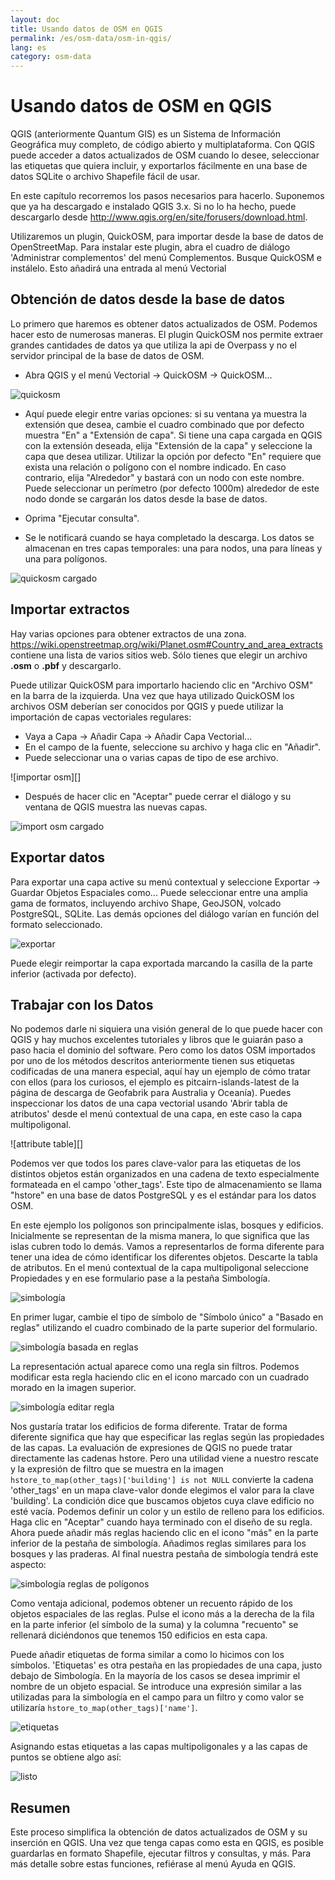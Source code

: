 ```yaml
---
layout: doc
title: Usando datos de OSM en QGIS
permalink: /es/osm-data/osm-in-qgis/
lang: es
category: osm-data
---
```


Usando datos de OSM en QGIS
=================


QGIS (anteriormente Quantum GIS) es un Sistema de Información Geográfica muy completo, de código abierto y multiplataforma. Con QGIS puede acceder a datos actualizados de OSM cuando lo desee, seleccionar las etiquetas que quiera incluir, y exportarlos fácilmente en una base de datos SQLite o archivo Shapefile fácil de usar.  

En este capítulo recorremos los pasos necesarios para hacerlo. Suponemos que ya ha descargado e instalado QGIS 3.x. Si no lo ha hecho, puede descargarlo desde <http://www.qgis.org/en/site/forusers/download.html>.  

Utilizaremos un plugin, QuickOSM, para importar desde la base de datos de OpenStreetMap. Para instalar este plugin, abra el cuadro de diálogo 'Administrar complementos' del menú Complementos. Busque QuickOSM e instálelo. Esto añadirá una entrada al menú Vectorial  

Obtención de datos desde la base de datos
---------------------------

Lo primero que haremos es obtener datos actualizados de OSM. Podemos hacer esto de numerosas maneras. El plugin QuickOSM nos permite extraer grandes cantidades de datos ya que utiliza la api de Overpass y no el servidor principal de la base de datos de OSM.

- Abra QGIS y el menú Vectorial -> QuickOSM -> QuickOSM...  

![quickosm][]

- Aquí puede elegir entre varias opciones: si su ventana ya muestra la extensión que desea, cambie el cuadro combinado que por defecto muestra "En" a "Extensión de capa". Si tiene una capa cargada en QGIS con la extensión deseada, elija "Extensión de la capa" y seleccione la capa que desea utilizar. Utilizar la opción por defecto "En" requiere que exista una relación o polígono con el nombre indicado. En caso contrario, elija "Alrededor" y bastará con un nodo con este nombre. Puede seleccionar un perímetro (por defecto 1000m) alrededor de este nodo donde se cargarán los datos desde la base de datos.

- Oprima "Ejecutar consulta".  
- Se le notificará cuando se haya completado la descarga. Los datos se almacenan en tres capas temporales: una para nodos, una para líneas y una para polígonos.

![quickosm cargado][]


Importar extractos
---------------------------

Hay varias opciones para obtener extractos de una zona. <https://wiki.openstreetmap.org/wiki/Planet.osm#Country_and_area_extracts> contiene una lista de varios sitios web. Sólo tienes que elegir un archivo **.osm** o **.pbf** y descargarlo. 

Puede utilizar QuickOSM para importarlo haciendo clic en "Archivo OSM" en la barra de la izquierda. Una vez que haya utilizado QuickOSM los archivos OSM deberían ser conocidos por QGIS y puede utilizar la importación de capas vectoriales regulares:

- Vaya a Capa -> Añadir Capa -> Añadir Capa Vectorial...  
- En el campo de la fuente, seleccione su archivo y haga clic en "Añadir".  
- Puede seleccionar una o varias capas de tipo de ese archivo.  

![importar osm][]  

- Después de hacer clic en "Aceptar" puede cerrar el diálogo y su ventana de QGIS muestra las nuevas capas.  
  

![import osm cargado][]  


Exportar datos
--------------

Para exportar una capa active su menú contextual y seleccione Exportar -> Guardar Objetos Espaciales como...
Puede seleccionar entre una amplia gama de formatos, incluyendo archivo Shape, GeoJSON, volcado PostgreSQL, SQLite. Las demás opciones del diálogo varían en función del formato seleccionado.

![exportar][]  

Puede elegir reimportar la capa exportada marcando la casilla de la parte inferior (activada por defecto).

Trabajar con los Datos
--------------------

No podemos darle ni siquiera una visión general de lo que puede hacer con QGIS y hay muchos excelentes tutoriales y libros que le guiarán paso a paso hacia el dominio del software. Pero como los datos OSM importados por uno de los métodos descritos anteriormente tienen sus etiquetas codificadas de una manera especial, aquí hay un ejemplo de cómo tratar con ellos (para los curiosos, el ejemplo es pitcairn-islands-latest de la página de descarga de Geofabrik para Australia y Oceanía). Puedes inspeccionar los datos de una capa vectorial usando 'Abrir tabla de atributos' desde el menú contextual de una capa, en este caso la capa multipoligonal.

![attribute table][]

Podemos ver que todos los pares clave-valor para las etiquetas de los distintos objetos están organizados en una cadena de texto especialmente formateada en el campo 'other_tags'. Este tipo de almacenamiento se llama "hstore" en una base de datos PostgreSQL y es el estándar para los datos OSM.

En este ejemplo los polígonos son principalmente islas, bosques y edificios. Inicialmente se representan de la misma manera, lo que significa que las islas cubren todo lo demás. Vamos a representarlos de forma diferente para tener una idea de cómo identificar los diferentes objetos. Descarte la tabla de atributos. En el menú contextual de la capa multipoligonal seleccione Propiedades y en ese formulario pase a la pestaña Simbología. 

![simbología][]

En primer lugar, cambie el tipo de símbolo de "Símbolo único" a "Basado en reglas" utilizando el cuadro combinado de la parte superior del formulario. 

![simbología basada en reglas][]

La representación actual aparece como una regla sin filtros. Podemos modificar esta regla haciendo clic en el icono marcado con un cuadrado morado en la imagen superior.

![simbología editar regla][]

Nos gustaría tratar los edificios de forma diferente. Tratar de forma diferente significa que hay que especificar las reglas según las propiedades de las capas. La evaluación de expresiones de QGIS no puede tratar directamente las cadenas hstore. Pero una utilidad viene a nuestro rescate y la expresión de filtro que se muestra en la imagen `hstore_to_map(other_tags)['building'] is not NULL` convierte la cadena 'other_tags' en un mapa clave-valor donde elegimos el valor para la clave 'building'. La condición dice que buscamos objetos cuya clave edificio no esté vacía. Podemos definir un color y un estilo de relleno para los edificios. Haga clic en "Aceptar" cuando haya terminado con el diseño de su regla. Ahora puede añadir más reglas haciendo clic en el icono "más" en la parte inferior de la pestaña de simbología. Añadimos reglas similares para los bosques y las praderas. Al final nuestra pestaña de simbología tendrá este aspecto:

![simbología reglas de polígonos][]

Como ventaja adicional, podemos obtener un recuento rápido de los objetos espaciales de las reglas. Pulse el icono más a la derecha de la fila en la parte inferior (el símbolo de la suma) y la columna "recuento" se rellenará diciéndonos que tenemos 150 edificios en esta capa.

Puede añadir etiquetas de forma similar a como lo hicimos con los símbolos. 'Etiquetas' es otra pestaña en las propiedades de una capa, justo debajo de Simbología. En la mayoría de los casos se desea imprimir el nombre de un objeto espacial. Se introduce una expresión similar a las utilizadas para la simbología en el campo para un filtro y como valor se utilizaría `hstore_to_map(other_tags)['name']`. 

![etiquetas][]

Asignando estas etiquetas a las capas multipoligonales y a las capas de puntos se obtiene algo así:

![listo][]


Resumen
-------

Este proceso simplifica la obtención de datos actualizados de OSM y su inserción en QGIS. Una vez que tenga capas como esta en QGIS, es posible guardarlas en formato Shapefile, ejecutar filtros y consultas, y más. Para más detalle sobre estas funciones, refiérase al menú Ayuda en QGIS.  


[quickosm]: /images/osm-data/qgis-quickosm.png
[quickosm cargado]: /images/osm-data/qgis-quickosm-loaded.png
[import osm]: /images/osm-data/qgis-import-osm.png
[import osm cargado]: /images/osm-data/qgis-import-osm-loaded.png
[exportar]: /images/osm-data/qgis-export.png
[tabla de atributos]: /images/osm-data/qgis-layer-attributes.png
[simbología]: /images/osm-data/qgis-layer-symbology.png
[simbología basada en reglas]: /images/osm-data/qgis-layer-symbology-rule.png
[simbología editar regla]: /images/osm-data/qgis-layer-symbology-edit-rule.png
[simbología reglas de polígonos]: /images/osm-data/qgis-layer-symbology-poly-rules.png
[etiquetas]: /images/osm-data/qgis-layer-labels.png
[listo]: /images/osm-data/qgis-complete.png